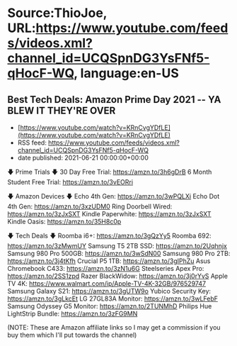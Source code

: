 # Source:ThioJoe, URL:https://www.youtube.com/feeds/videos.xml?channel_id=UCQSpnDG3YsFNf5-qHocF-WQ, language:en-US

## Best Tech Deals: Amazon Prime Day 2021 -- YA BLEW IT THEY'RE OVER
 - [https://www.youtube.com/watch?v=KRnCvgYDfLE](https://www.youtube.com/watch?v=KRnCvgYDfLE)
 - RSS feed: https://www.youtube.com/feeds/videos.xml?channel_id=UCQSpnDG3YsFNf5-qHocF-WQ
 - date published: 2021-06-21 00:00:00+00:00

🡇 Prime Trials 🡇
30 Day Free Trial: https://amzn.to/3h6gDrB
6 Month Student Free Trial: https://amzn.to/3vEORri

🡇 Amazon Devices 🡇
Echo 4th Gen: https://amzn.to/3wPQLXi
Echo Dot 4th Gen: https://amzn.to/3xzUDM0
Ring Doorbell Wired: https://amzn.to/3zJxSXT
Kindle Paperwhite: https://amzn.to/3zJxSXT
Kindle Oasis: https://amzn.to/35H8c0p

🡇 Tech Deals 🡇
Roomba i6+: https://amzn.to/3gQzYy5
Roomba 692: https://amzn.to/3zMwmUY
Samsung T5 2TB SSD: https://amzn.to/2Uqhnjx
Samsung 980 Pro 500GB: https://amzn.to/3wSdN00
Samsung 980 Pro 2TB: https://amzn.to/3j4tKfh
Crucial P5 1TB: https://amzn.to/3gIPhZu
Asus Chromebook C433: https://amzn.to/3zN1u6G
Steelseries Apex Pro: https://amzn.to/2SS1zpd
Razer BlackWidow: https://amzn.to/3j0rYvS
Apple TV 4K: https://www.walmart.com/ip/Apple-TV-4K-32GB/976529747
Samsung Galaxy S21: https://amzn.to/3gUTW9o
Yubico Security Key: https://amzn.to/3gLkcEt
LG 27GL83A Monitor: https://amzn.to/3wLFebF
Samsung Odyssey G5 Monitor: https://amzn.to/2TUNMhD
Philips Hue LightStrip Bundle: https://amzn.to/3zFG9MN

(NOTE: These are Amazon affiliate links so I may get a commission if you buy them which I'll put towards the channel)

